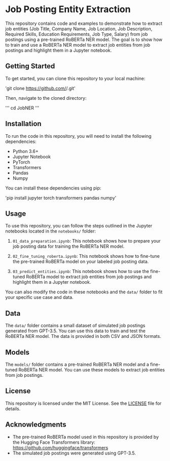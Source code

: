 # Job Posting Entity Extraction

This repository contains code and examples to demonstrate how to extract job entities (Job Title, Company Name, Job Location, Job Description, Required Skills, Education Requirements, Job Type, Salary) from job postings using a pre-trained RoBERTa NER model. The goal is to show how to train and use a RoBERTa NER model to extract job entities from job postings and highlight them in a Jupyter notebook.

## Getting Started

To get started, you can clone this repository to your local machine:

'git clone https://github.com/<username>/<repository-name>.git'

Then, navigate to the cloned directory:

'''
cd JobNER
'''

## Installation

To run the code in this repository, you will need to install the following dependencies:

- Python 3.6+
- Jupyter Notebook
- PyTorch
- Transformers
- Pandas
- Numpy

You can install these dependencies using pip:

'pip install jupyter torch transformers pandas numpy'


## Usage

To use this repository, you can follow the steps outlined in the Jupyter notebooks located in the `notebooks/` folder:

1. `01_data_preparation.ipynb`: This notebook shows how to prepare your job posting data for training the RoBERTa NER model.

2. `02_fine_tuning_roberta.ipynb`: This notebook shows how to fine-tune the pre-trained RoBERTa model on your labeled job posting data.

3. `03_predict_entities.ipynb`: This notebook shows how to use the fine-tuned RoBERTa model to extract job entities from job postings and highlight them in a Jupyter notebook.

You can also modify the code in these notebooks and the `data/` folder to fit your specific use case and data.

## Data

The `data/` folder contains a small dataset of simulated job postings generated from GPT-3.5. You can use this data to train and test the RoBERTa NER model. The data is provided in both CSV and JSON formats.

## Models

The `models/` folder contains a pre-trained RoBERTa NER model and a fine-tuned RoBERTa NER model. You can use these models to extract job entities from job postings.

## License

This repository is licensed under the MIT License. See the [LICENSE](LICENSE) file for details.

## Acknowledgments

- The pre-trained RoBERTa model used in this repository is provided by the Hugging Face Transformers library: https://github.com/huggingface/transformers
- The simulated job postings were generated using GPT-3.5.




